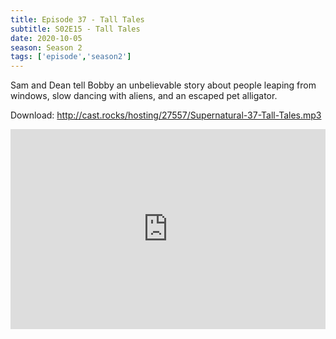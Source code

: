 ```yaml
---
title: Episode 37 - Tall Tales
subtitle: S02E15 - Tall Tales 
date: 2020-10-05
season: Season 2
tags: ['episode','season2']
---
```


Sam and Dean tell Bobby an unbelievable story about people leaping from windows, slow dancing with aliens, and an escaped pet alligator. 

Download: <a href="http://cast.rocks/hosting/27557/Supernatural-37-Tall-Tales.mp3" Alt="Supernatural Episode 37 - Tall Tales">http://cast.rocks/hosting/27557/Supernatural-37-Tall-Tales.mp3</a>

<iframe src="https://cast.rocks/player/27557/Supernatural-37-Tall-Tales.mp3?episodeTitle=Episode%2037%20-%20Tall%20Tales&podcastTitle=Couple%20of%20Idjits&episodeDate=October%206th%2C%202020&imageURL=https%3A%2F%2Fcast.rocks%2Fhosting%2F27557%2Ffeeds%2FCAURZ.jpg" style="border: none; min-height: 265px; max-height: 320px; max-width: 558px; min-width: 270px; width: 100%; height: 100%;" scrollbars="no"></iframe>

